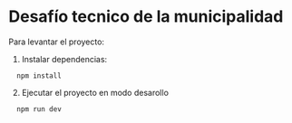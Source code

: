 # Desafío tecnico de la municipalidad

Para levantar el proyecto:

1. Instalar dependencias:
```
  npm install
```
2. Ejecutar el proyecto en modo desarollo
```
  npm run dev
```
